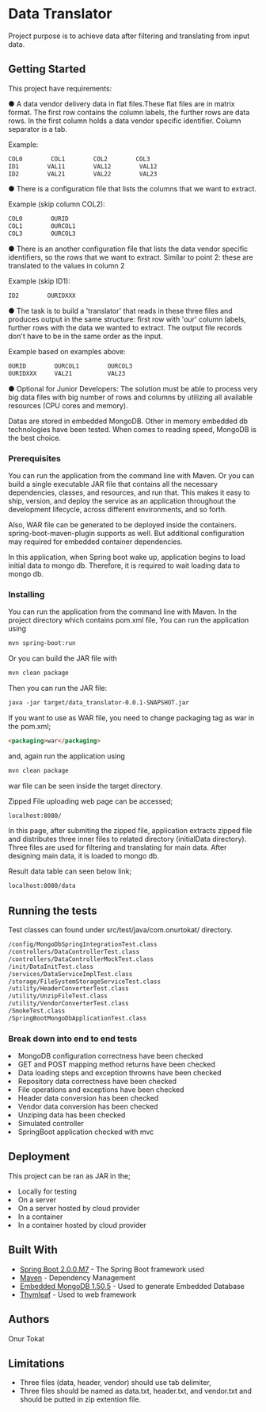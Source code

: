 # Data Translator

Project purpose is to achieve data after filtering and translating from input data.  

## Getting Started

This project have requirements:

● A data vendor delivery data in flat files.These flat files are in matrix format. The first row contains the column 
labels, the further rows are data rows. In the first column holds a data vendor specific identifier. Column separator 
is a tab.

Example:
```HTML
COL0        COL1        COL2        COL3
ID1        VAL11        VAL12        VAL12
ID2        VAL21        VAL22        VAL23
```

● There is a configuration file that lists the columns that we want to extract.

Example (skip column COL2):
```HTML
COL0        OURID
COL1        OURCOL1
COL3        OURCOL3
```

● There is an another configuration file that lists the data vendor specific identifiers, so the rows that we want to 
extract. Similar to point 2: these are translated to the values in column 2

Example (skip ID1):
```HTML
ID2        OURIDXXX
```

● The task is to build a 'translator' that reads in these three files and produces output in the same structure: first 
row with 'our' column labels, further rows with the data we wanted to extract. The output file records don't have to be 
in the same order as the input.

Example based on examples above:
```HTML
OURID        OURCOL1        OURCOL3
OURIDXXX     VAL21          VAL23
``` 

● Optional for Junior Developers: The solution must be able to process very big data files with big number of rows and 
columns by utilizing all available resources (CPU cores and memory). 

Datas are stored in embedded MongoDB. Other in memory embedded db technologies have been tested. When comes to reading 
speed, MongoDB is the best choice.

### Prerequisites

You can run the application from the command line with Maven. Or you can build a single executable JAR file that contains all the necessary dependencies, classes, and resources, and run that. This makes it easy to ship, version, and deploy the service as an application throughout the development lifecycle, across different environments, and so forth.

Also, WAR file can be generated to be deployed inside the containers. spring-boot-maven-plugin supports as well. But 
additional configuration may required for embedded container dependencies.

In this application, when Spring boot wake up, application begins to load initial data to mongo db. Therefore, it is required to wait loading data to mongo db.

### Installing

You can run the application from the command line with Maven. In the project directory which contains pom.xml file, You 
can run the application using 

```HTML
mvn spring-boot:run
```

Or you can build the JAR file with 

```HTML
mvn clean package 
```

Then you can run the JAR file:

```HTML
java -jar target/data_translator-0.0.1-SNAPSHOT.jar
```

If you want to use as WAR file, you need to change packaging tag as war in the pom.xml;

```HTML
<packaging>war</packaging>
```

and, again run the application using

```HTML
mvn clean package
```

war file can be seen inside the target directory.

Zipped File uploading web page can be accessed;

```HTML
localhost:8080/
```

In this page, after submiting the zipped file, application extracts zipped file and distributes three inner files to
related directory (initialData directory). Three files are used for filtering and translating for main data. After designing
main data, it is loaded to mongo db. 

Result data table can seen below link;

```HTML
localhost:8080/data
```

## Running the tests

Test classes can found under src/test/java/com.onurtokat/ directory.

```HTML
/config/MongoDbSpringIntegrationTest.class
/controllers/DataControllerTest.class
/controllers/DataControllerMockTest.class
/init/DataInitTest.class
/services/DataServiceImplTest.class
/storage/FileSystemStorageServiceTest.class
/utility/HeaderConverterTest.class
/utility/UnzipFileTest.class
/utility/VendorConverterTest.class
/SmokeTest.class
/SpringBootMongoDbApplicationTest.class
```
### Break down into end to end tests

<li>MongoDB configuration correctness have been checked</li>
<li>GET and POST mapping method returns have been checked</li>
<li>Data loading steps and exception throwns have been checked</li>
<li>Repository data correctness have been checked</li>
<li>File operations and exceptions have been checked</li>
<li>Header data conversion has been checked</li>
<li>Vendor data conversion has been checked</li>
<li>Unziping data has been checked</li>
<li>Simulated controller</li>
<li>SpringBoot application checked with mvc</li>  

## Deployment

 This project can be ran as JAR in the;
 
 <li>Locally for testing</li>
 <li>On a server</li>
 <li>On a server hosted by cloud provider</li>
 <li>In a container</li>
 <li>In a container hosted by cloud provider</li>

## Built With

* [Spring Boot 2.0.0.M7](http://spring.io/guides) - The Spring Boot framework used
* [Maven](https://maven.apache.org/) - Dependency Management
* [Embedded MongoDB 1.50.5](https://www.mongodb.com/) - Used to generate Embedded Database
* [Thymleaf](https://www.thymeleaf.org/) - Used to web framework
 

## Authors

Onur Tokat

## Limitations

* Three files (data, header, vendor) should use tab delimiter,  
* Three files should be named as data.txt, header.txt, and vendor.txt and should be putted in zip extention file.
